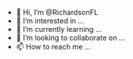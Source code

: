 - 👋 Hi, I’m @RichardsonFL
- 👀 I’m interested in ...
- 🌱 I’m currently learning ...
- 💞️ I’m looking to collaborate on ...
- 📫 How to reach me ...

<!---
RichardsonFL/RichardsonFL is a ✨ special ✨ repository because its `README.md` (this file) appears on your GitHub profile.
You can click the Preview link to take a look at your changes.
--->

